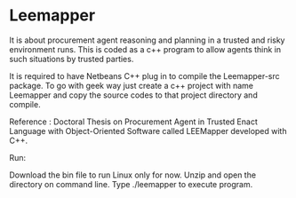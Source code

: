 # Leemapper
It is about procurement agent reasoning and planning in a trusted and risky environment runs. This is coded as a c++ program to allow agents think in such situations by trusted parties. 

It is required to have Netbeans C++ plug in to compile the Leemapper-src package. To go with geek way just create a c++ project with name Leemapper and copy the source codes to that project directory and compile. 


Reference : Doctoral Thesis on Procurement Agent in Trusted Enact Language with Object-Oriented Software called LEEMapper developed with C++. 


Run:

Download the bin file to run Linux only for now. 
Unzip and open the directory on command line. 
Type ./leemapper to execute program.

